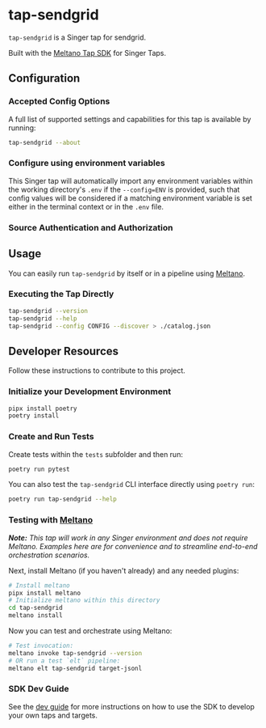 # tap-sendgrid

`tap-sendgrid` is a Singer tap for sendgrid.

Built with the [Meltano Tap SDK](https://sdk.meltano.com) for Singer Taps.

<!--

Developer TODO: Update the below as needed to correctly describe the install procedure. For instance, if you do not have a PyPi repo, or if you want users to directly install from your git repo, you can modify this step as appropriate.

## Installation

Install from PyPi:

```bash
pipx install tap-sendgrid
```

Install from GitHub:

```bash
pipx install git+https://github.com/ORG_NAME/tap-sendgrid.git@main
```

-->

## Configuration

### Accepted Config Options

<!--
Developer TODO: Provide a list of config options accepted by the tap.

This section can be created by copy-pasting the CLI output from:

```
tap-sendgrid --about --format=markdown
```
-->

A full list of supported settings and capabilities for this
tap is available by running:

```bash
tap-sendgrid --about
```

### Configure using environment variables

This Singer tap will automatically import any environment variables within the working directory's
`.env` if the `--config=ENV` is provided, such that config values will be considered if a matching
environment variable is set either in the terminal context or in the `.env` file.

### Source Authentication and Authorization

<!--
Developer TODO: If your tap requires special access on the source system, or any special authentication requirements, provide those here.
-->

## Usage

You can easily run `tap-sendgrid` by itself or in a pipeline using [Meltano](https://meltano.com/).

### Executing the Tap Directly

```bash
tap-sendgrid --version
tap-sendgrid --help
tap-sendgrid --config CONFIG --discover > ./catalog.json
```

## Developer Resources

Follow these instructions to contribute to this project.

### Initialize your Development Environment

```bash
pipx install poetry
poetry install
```

### Create and Run Tests

Create tests within the `tests` subfolder and
  then run:

```bash
poetry run pytest
```

You can also test the `tap-sendgrid` CLI interface directly using `poetry run`:

```bash
poetry run tap-sendgrid --help
```

### Testing with [Meltano](https://www.meltano.com)

_**Note:** This tap will work in any Singer environment and does not require Meltano.
Examples here are for convenience and to streamline end-to-end orchestration scenarios._

<!--
Developer TODO:
Your project comes with a custom `meltano.yml` project file already created. Open the `meltano.yml` and follow any "TODO" items listed in
the file.
-->

Next, install Meltano (if you haven't already) and any needed plugins:

```bash
# Install meltano
pipx install meltano
# Initialize meltano within this directory
cd tap-sendgrid
meltano install
```

Now you can test and orchestrate using Meltano:

```bash
# Test invocation:
meltano invoke tap-sendgrid --version
# OR run a test `elt` pipeline:
meltano elt tap-sendgrid target-jsonl
```

### SDK Dev Guide

See the [dev guide](https://sdk.meltano.com/en/latest/dev_guide.html) for more instructions on how to use the SDK to
develop your own taps and targets.
